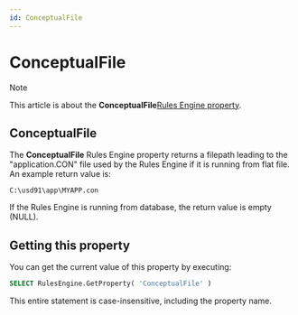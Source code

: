 ```yaml
---
id: ConceptualFile
---
```


# ConceptualFile



> [!NOTE]
> This article is about the **ConceptualFile**[Rules Engine property](/docs/Modeller_and_Rules_Engine/Rules_Engine_properties).

## **ConceptualFile**

The **ConceptualFile** Rules Engine property returns a filepath leading to the  "application.CON" file used by the Rules Engine if it is running from flat file. An example return value is:

```
C:\usd91\app\MYAPP.con
```

If the Rules Engine is running from database, the return value is empty (NULL).

## Getting this property

You can get the current value of this property by executing:

```sql
SELECT RulesEngine.GetProperty( 'ConceptualFile' )
```

This entire statement is case-insensitive, including the property name.

 